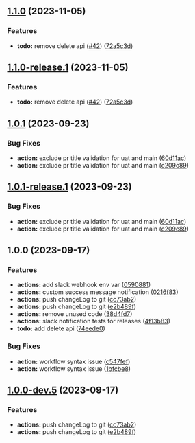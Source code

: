 ## [1.1.0](https://github.com/surendra-wal/todo-api/compare/v1.0.1...v1.1.0) (2023-11-05)


### Features

* **todo:** remove delete api ([#42](https://github.com/surendra-wal/todo-api/issues/42)) ([72a5c3d](https://github.com/surendra-wal/todo-api/commit/72a5c3ded2f0f83fa82a4b20d3146d240b15baad))

## [1.1.0-release.1](https://github.com/surendra-wal/todo-api/compare/v1.0.1...v1.1.0-release.1) (2023-11-05)


### Features

* **todo:** remove delete api ([#42](https://github.com/surendra-wal/todo-api/issues/42)) ([72a5c3d](https://github.com/surendra-wal/todo-api/commit/72a5c3ded2f0f83fa82a4b20d3146d240b15baad))

## [1.0.1](https://github.com/surendra-wal/todo-api/compare/v1.0.0...v1.0.1) (2023-09-23)


### Bug Fixes

* **action:** exclude pr title validation for uat and main ([60d11ac](https://github.com/surendra-wal/todo-api/commit/60d11ac0169ae8065414afbca78ff96ad1488ea3))
* **action:** exclude pr title validation for uat and main ([c209c89](https://github.com/surendra-wal/todo-api/commit/c209c8973964d77c8be57d670df0158ddd1a014e))

## [1.0.1-release.1](https://github.com/surendra-wal/todo-api/compare/v1.0.0...v1.0.1-release.1) (2023-09-23)


### Bug Fixes

* **action:** exclude pr title validation for uat and main ([60d11ac](https://github.com/surendra-wal/todo-api/commit/60d11ac0169ae8065414afbca78ff96ad1488ea3))
* **action:** exclude pr title validation for uat and main ([c209c89](https://github.com/surendra-wal/todo-api/commit/c209c8973964d77c8be57d670df0158ddd1a014e))

## 1.0.0 (2023-09-17)


### Features

* **actions:** add slack webhook env var ([0590881](https://github.com/surendra-wal/todo-api/commit/05908810f233ff6b40f2f5fef80025515e0fee2d))
* **actions:** custom success message notification ([0216f83](https://github.com/surendra-wal/todo-api/commit/0216f83cf158020c45842d04ab955bba84355568))
* **actions:** push changeLog to git ([cc73ab2](https://github.com/surendra-wal/todo-api/commit/cc73ab2a67f0bd78d23aa04141e4f762d3e541aa))
* **actions:** push changeLog to git ([e2b489f](https://github.com/surendra-wal/todo-api/commit/e2b489fdc597314f29c8430141c21d41d29d1a81))
* **actions:** remove unused code ([38d4fd7](https://github.com/surendra-wal/todo-api/commit/38d4fd7528e3cb3fc6d71a8bcbe271cfe7c23f63))
* **actions:** slack notification tests for releases ([4f13b83](https://github.com/surendra-wal/todo-api/commit/4f13b83a70afb03a1117e4f6639a9f04159a3999))
* **todo:** add delete api ([74eede0](https://github.com/surendra-wal/todo-api/commit/74eede02c846faff0719dcd816b1ee2d584f7b58))


### Bug Fixes

* **action:** workflow syntax issue ([c547fef](https://github.com/surendra-wal/todo-api/commit/c547fef3579c72b90a05a827e9f76d2e1c539b11))
* **action:** workflow syntax issue ([1bfcbe8](https://github.com/surendra-wal/todo-api/commit/1bfcbe83575745402776f2b93ff4b0d8d495f108))

## [1.0.0-dev.5](https://github.com/surendra-wal/todo-api/compare/v1.0.0-dev.4...v1.0.0-dev.5) (2023-09-17)


### Features

* **actions:** push changeLog to git ([cc73ab2](https://github.com/surendra-wal/todo-api/commit/cc73ab2a67f0bd78d23aa04141e4f762d3e541aa))
* **actions:** push changeLog to git ([e2b489f](https://github.com/surendra-wal/todo-api/commit/e2b489fdc597314f29c8430141c21d41d29d1a81))
